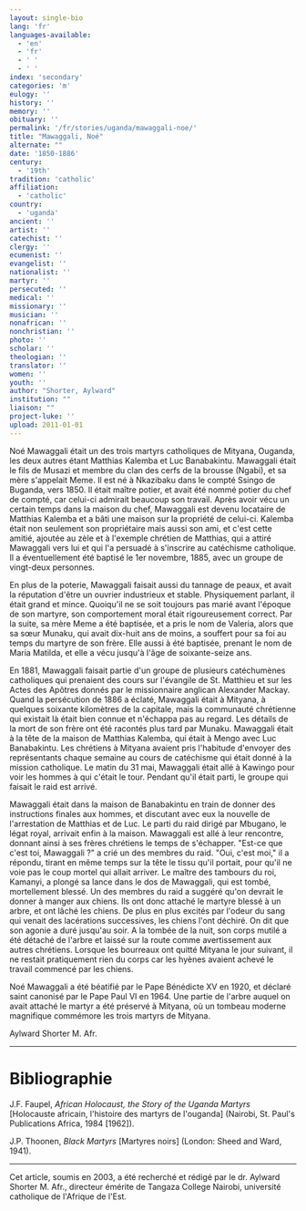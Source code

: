 ```yaml
---
layout: single-bio
lang: 'fr'
languages-available:
  - 'en'
  - 'fr'
  - ' '
  - ' '
index: 'secondary'
categories: 'm'
eulogy: ''
history: ''
memory: ''
obituary: ''
permalink: '/fr/stories/uganda/mawaggali-noe/'
title: "Mawaggali, Noé"
alternate: ""
date: '1850-1886'
century:
  - '19th'
tradition: 'catholic'
affiliation:
  - 'catholic'
country:
  - 'uganda'
ancient: ''
artist: ''
catechist: ''
clergy: ''
ecumenist: ''
evangelist: ''
nationalist: ''
martyr: ''
persecuted: ''
medical: ''
missionary: ''
musician: ''
nonafrican: ''
nonchristian: ''
photo: ''
scholar: ''
theologian: ''
translator: ''
women: ''
youth: ''
author: "Shorter, Aylward"
institution: ""
liaison: ""
project-luke: ''
upload: 2011-01-01
---
```




Noé Mawaggali était un des trois martyrs catholiques de Mityana, Ouganda, les deux autres étant Matthias Kalemba et Luc Banabakintu. Mawaggali était le fils de Musazi et membre du clan des cerfs de la brousse (Ngabi), et sa mère s'appelait Meme. Il est né à Nkazibaku dans le compté Ssingo de Buganda, vers 1850. Il était maître potier, et avait été nommé potier du chef de compté, car celui-ci admirait beaucoup son travail. Après avoir vécu un certain temps dans la maison du chef, Mawaggali est devenu locataire de Matthias Kalemba et a bâti une maison sur la propriété de celui-ci. Kalemba était non seulement son propriétaire mais aussi son ami, et c'est cette amitié, ajoutée au zèle et à l'exemple chrétien de Matthias, qui a attiré Mawaggali vers lui et qui l'a persuadé à s'inscrire au catéchisme catholique. Il a éventuellement été baptisé le 1er novembre, 1885, avec un groupe de vingt-deux personnes.

En plus de la poterie, Mawaggali faisait aussi du tannage de peaux, et avait la réputation d'être un ouvrier industrieux et stable. Physiquement parlant, il était grand et mince. Quoiqu'il ne se soit toujours pas marié avant l'époque de son martyre, son comportement moral était rigoureusement correct. Par la suite, sa mère Meme a été baptisée, et a pris le nom de Valeria, alors que sa sœur Munaku, qui avait dix-huit ans de moins, a souffert pour sa foi au temps du martyre de son frère. Elle aussi à été baptisée, prenant le nom de Maria Matilda, et elle a vécu jusqu'à l'âge de soixante-seize ans.

En 1881, Mawaggali faisait partie d'un groupe de plusieurs catéchumènes catholiques qui prenaient des cours sur l'évangile de St. Matthieu et sur les Actes des Apôtres donnés par le missionnaire anglican Alexander Mackay. Quand la persécution de 1886 a éclaté, Mawaggali était à Mityana, à quelques soixante kilomètres de la capitale, mais la communauté chrétienne qui existait là était bien connue et n'échappa pas au regard. Les détails de la mort de son frère ont été racontés plus tard par Munaku. Mawaggali était à la tête de la maison de Matthias Kalemba, qui était à Mengo avec Luc Banabakintu. Les chrétiens à Mityana avaient pris l'habitude d'envoyer des représentants chaque semaine au cours de catéchisme qui était donné à la mission catholique. Le matin du 31 mai, Mawaggali était allé à Kawingo pour voir les hommes à qui c'était le tour. Pendant qu'il était parti, le groupe qui faisait le raid est arrivé.

Mawaggali était dans la maison de Banabakintu en train de donner des instructions finales aux hommes, et discutant avec eux la nouvelle de l'arrestation de Matthias et de Luc. Le parti du raid dirigé par Mbugano, le légat royal, arrivait enfin à la maison. Mawaggali est allé à leur rencontre, donnant ainsi à ses frères chrétiens le temps de s'échapper. "Est-ce que c'est toi, Mawaggali ?" a crié un des membres du raid. "Oui, c'est moi," il a répondu, tirant en même temps sur la tête le tissu qu'il portait, pour qu'il ne voie pas le coup mortel qui allait arriver. Le maître des tambours du roi, Kamanyi, a plongé sa lance dans le dos de Mawaggali, qui est tombé, mortellement blessé. Un des membres du raid a suggéré qu'on devrait le donner à manger aux chiens. Ils ont donc attaché le martyre blessé à un arbre, et ont lâché les chiens. De plus en plus excités par l'odeur du sang qui venait des lacérations successives, les chiens l'ont déchiré. On dit que son agonie a duré jusqu'au soir. A la tombée de la nuit, son corps mutilé a été détaché de l'arbre et laissé sur la route comme avertissement aux autres chrétiens. Lorsque les bourreaux ont quitté Mityana le jour suivant, il ne restait pratiquement rien du corps car les hyènes avaient achevé le travail commencé par les chiens.

Noé Mawaggali a été béatifié par le Pape Bénédicte XV en 1920, et déclaré saint canonisé par le Pape Paul VI en 1964. Une partie de l'arbre auquel on avait attaché le martyr a été préservé à Mityana, où un tombeau moderne magnifique commémore les trois martyrs de Mityana.

Aylward Shorter M. Afr.

---

# Bibliographie

J.F. Faupel, *African Holocaust, the Story of the Uganda Martyrs* [Holocauste africain, l'histoire des martyrs de l'ouganda] (Nairobi, St. Paul's Publications Africa, 1984 [1962]).

J.P. Thoonen, *Black Martyrs* [Martyres noirs] (London: Sheed and Ward, 1941).

---

Cet article, soumis en 2003, a été recherché et rédigé par le dr. Aylward Shorter M. Afr., directeur émérite de Tangaza College Nairobi, université catholique de l'Afrique de l'Est.